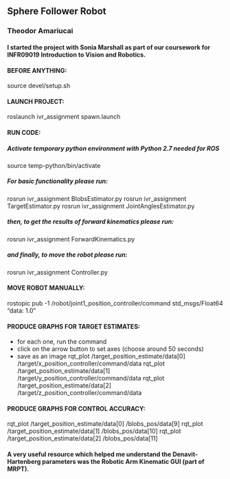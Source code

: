 ## Sphere Follower Robot
### Theodor Amariucai
#### I started the project with Sonia Marshall as part of our coursework for INFR09019 Introduction to Vision and Robotics.

#### BEFORE ANYTHING:
source devel/setup.sh

#### LAUNCH PROJECT:
roslaunch ivr_assignment spawn.launch

#### RUN CODE:
##### Activate temporary python environment with Python 2.7 needed for ROS
source temp-python/bin/activate
##### For basic functionality please run:
rosrun ivr_assignment BlobsEstimator.py
rosrun ivr_assignment TargetEstimator.py
rosrun ivr_assignment JointAnglesEstimator.py 
##### then, to get the results of forward kinematics please run:
rosrun ivr_assignment ForwardKinematics.py 
##### and finally, to move the robot please run:
rosrun ivr_assignment Controller.py

#### MOVE ROBOT MANUALLY:
rostopic pub -1 /robot/joint1_position_controller/command std_msgs/Float64 “data: 1.0”

#### PRODUCE GRAPHS FOR TARGET ESTIMATES:
- for each one, run the command
- click on the arrow button to set axes (choose around 50 seconds)
- save as an image
rqt_plot /target_position_estimate/data[0] /target/x_position_controller/command/data
rqt_plot /target_position_estimate/data[1] /target/y_position_controller/command/data
rqt_plot /target_position_estimate/data[2] /target/z_position_controller/command/data

#### PRODUCE GRAPHS FOR CONTROL ACCURACY:
rqt_plot /target_position_estimate/data[0] /blobs_pos/data[9]
rqt_plot /target_position_estimate/data[1] /blobs_pos/data[10]
rqt_plot /target_position_estimate/data[2] /blobs_pos/data[11]

#### A very useful resource which helped me understand the Denavit-Hartenberg parameters was the Robotic Arm Kinematic GUI (part of MRPT).
